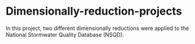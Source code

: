 # Dimensionally-reduction-projects
In this project, two different dimensionally reductions were applied to the National Stormwater Quality Database (NSQD).
